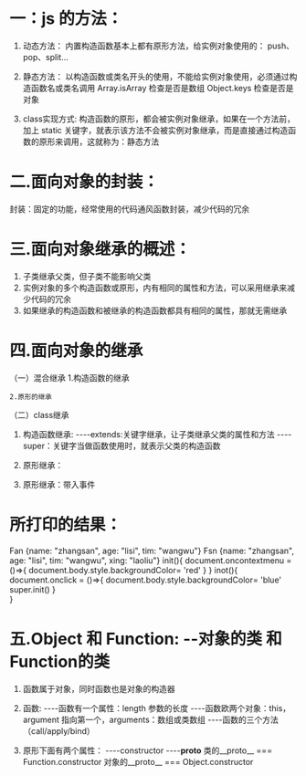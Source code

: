# 一：js 的方法：
1. 动态方法：
          内置构造函数基本上都有原形方法，给实例对象使用的：
          push、pop、split...

2. 静态方法：
          以构造函数或类名开头的使用，不能给实例对象使用，必须通过构造函数名或类名调用
          Array.isArray  检查是否是数组
          Object.keys    检查是否是对象

3. class实现方式:
          构造函数的原形，都会被实例对象继承，如果在一个方法前，加上 static 关键字，就表示该方法不会被实例对象继承，而是直接通过构造函数的原形来调用，这就称为：静态方法
<script>
  class Fan{
    constructor(){
      this.name = 'zhangsan'
    }
    init_1(){
      'lisi'
    }
    static init_2(){
      'wangwu'
    }    
  }
  let p1 = new Fan()
  console.log(p1.init_1)//ƒ (){'lisi'}
  console.log(p1.init_2)//undefined
  console.log(Fan.init_2)//ƒ init_2(){'wangwu'}
</script>

# 二.面向对象的封装：
封装：固定的功能，经常使用的代码通风函数封装，减少代码的冗余

# 三.面向对象继承的概述：
1. 子类继承父类，但子类不能影响父类
2. 实例对象的多个构造函数或原形，内有相同的属性和方法，可以采用继承来减少代码的冗余
3. 如果继承的构造函数和被继承的构造函数都具有相同的属性，那就无需继承

# 四.面向对象的继承
（一）混合继承
    1.构造函数的继承
<script>
  function Fan(name,xing,nian){
      this.name = 'zhangsan'
      this.xing = 'lisi'
      this.nian = '20'
    }
  function Fsn(name,xing,nian,age){
      Fan.call(this,name,xing,nian)
      //call是函数下面的方法：第一个参数表示this的指向，从第二个开始，表示函数本身的参数
      //也可以用 Fan.apply(this,arguments)：第一个参数表示this的指向，arguments表示数组或类数组
      this.age = 'lisi'
    }
  let p1 = new Fan()
  let p2 = new Fsn()
  console.log(p1)// Fan {name: "zhangsan", xing: "lisi", nian: "20"}
  console.log(p2)// Fsn {name: "zhangsan", xing: "lisi", nian: "20", age: "lisi"}
</script> 

    2.原形的继承


（二）class继承
1. 构造函数继承:
              ----extends:关键字继承，让子类继承父类的属性和方法
              ----super：关键字当做函数使用时，就表示父类的构造函数
<script>
  class Fan{
    constructor(name,age,tim){  //所需要的形参
      this.name = name
      this.age = age
      this.tim = tim
    }   
  }
  class Fsn extends Fan{  // class Fsn 继承 Fan的属性和方法
    constructor(name,age,tim,xing){ //所需要的实参
      super(name,age,tim)  // 被继承的（形参）
    //在子类的构造函数中，只有调用super()之后，才可以使用this关键字，否则会报错
    //这是因为子类实例的构建，必须先完成父类的继承，只有super()方法才能让子类继承父类，才拥有this
      this.xing = xing  // 自己的属性
    }
  }
  let p1 = new Fan('zhangsan','lisi','wangwu') //实参
  let p2 = new Fsn('zhangsan','lisi','wangwu','laoliu') //实参
  console.log(p1)
  console.log(p2)
</script>

2. 原形继承：
<script>
  class Fan{
    constructor(name,age,tim){
      this.name = name
      this.age = age
      this.tim = tim
    }   
    init(){     //原形                    
      document.onmousemove = ()=>{
      }
    }
  }
  class Fsn extends Fan{
    constructor(name,age,tim,xing){
      super(name,age,tim)
      this.xing = xing
    }
    inot(){
      document.onmousemove = ()=>{
        `${super.init()}`  //继承父类的方法：super.init()父类的原形方法
      }      
    }
  }
  let p1 = new Fan('zhangsan','lisi','wangwu')
  let p2 = new Fsn('zhangsan','lisi','wangwu','laoliu')
  p1.init()
  p2.inot()
  console.log(p1)
  console.log(p2)
  console.log(p1.init)
  console.log(p2.inot)
</script>


3. 原形继承：带入事件
<script>
  class Fan{
    constructor(name,age,tim){
      this.name = name
      this.age = age
      this.tim = tim
    }   
    init(){
      document.oncontextmenu = ()=>{//右键点击
        document.body.style.backgroundColor= 'red'
      }
    }
  }
  class Fsn extends Fan{
    constructor(name,age,tim,xing){
      super(name,age,tim)
      this.xing = xing
    }
    inot(){
      document.onclick = ()=>{//左键点击
        document.body.style.backgroundColor= 'blue'
        super.init()//带入继承的原形方法
      }      
    }
  }
  let p1 = new Fan('zhangsan','lisi','wangwu')
  let p2 = new Fsn('zhangsan','lisi','wangwu','laoliu')
  p1.init()
  p2.inot()
  console.log(p1)
  console.log(p2)
  console.log(p1.init)
  console.log(p2.inot)
</script>

# 所打印的结果：
Fan {name: "zhangsan", age: "lisi", tim: "wangwu"}
Fsn {name: "zhangsan", age: "lisi", tim: "wangwu", xing: "laoliu"}
init(){
      document.oncontextmenu = ()=>{
        document.body.style.backgroundColor= 'red'
      }
    }
inot(){
      document.onclick = ()=>{
        document.body.style.backgroundColor= 'blue'
        super.init()
      }      
    }


# 五.Object 和 Function: --对象的类 和 Function的类

1. 函数属于对象，同时函数也是对象的构造器

2. 函数:
       ----函数有一个属性：length             参数的长度
       ----函数欧两个对象：this，argument     指向第一个，arguments：数组或类数组
       ----函数的三个方法（call/apply/bind）

3. 原形下面有两个属性：
                ----constructor
                ----__proto__
类的__proto__  ===  Function.constructor
对象的__proto__  ===  Object.constructor